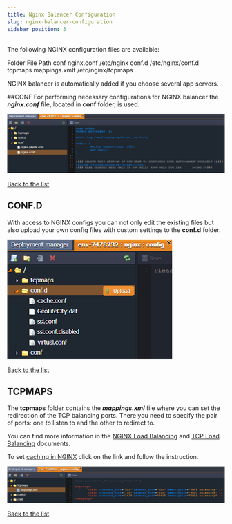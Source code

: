 ```yaml
---
title: Nginx Balancer Configuration
slug: nginx-balancer-configuration
sidebar_position: 3
---
```


<!-- ## NGINX Balancer Configuration     -->

The following NGINX configuration files are available:

Folder File Path
conf nginx.conf /etc/nginx
conf.d /etc/nginx/conf.d
tcpmaps mappings.xmlf /etc/nginx/tcpmaps

NGINX balancer is automatically added if you choose several app servers.

##CONF
For performing necessary configurations for NGINX balancer the **_nginx.conf_** file, located in **conf** folder, is used.

<div style={{
    display:'flex',
    justifyContent: 'center',
    margin: '0 0 1rem 0'
}}>

![Locale Dropdown](./img/NGINXBalancerConfiguration/01-nginx-balancer-configuration-file.png)

</div>

<div style={{
        display: 'flex',
        flexDirection: 'row-reverse',
        padding: '10px 0',
    }}>
    <a href="/platform-overview/release-notes/release-notes-8.3">
Back to the list
    </a>
</div>

## CONF.D

With access to NGINX configs you can not only edit the existing files but also upload your own config files with custom settings to the **conf.d** folder.

<div style={{
    display:'flex',
    justifyContent: 'center',
    margin: '0 0 1rem 0'
}}>

![Locale Dropdown](./img/NGINXBalancerConfiguration/02-nginx-balancer-custom-confd-settings.png)

</div>
<div style={{
        display: 'flex',
        flexDirection: 'row-reverse',
        padding: '10px 0',
    }}>
    <a href="/platform-overview/release-notes/release-notes-8.3">
Back to the list
    </a>
</div>

## TCPMAPS

The **tcpmaps** folder contains the **_mappings.xml_** file where you can set the redirection of the TCP balancing ports. There you need to specify the pair of ports: one to listen to and the other to redirect to.

You can find more information in the [NGINX Load Balancing](/load-balancers/nginx/nginx-balancer/) and [TCP Load Balancing](/load-balancers/nginx/tcp-load-balancing) documents.

To set [caching in NGINX](/load-balancers/nginx/caching-in-nginx-balancer) click on the link and follow the instruction.

<div style={{
    display:'flex',
    justifyContent: 'center',
    margin: '0 0 1rem 0'
}}>

![Locale Dropdown](./img/NGINXBalancerConfiguration/03-nginx-balancer-tcp-mappings.png)

</div>

<div style={{
        display: 'flex',
        flexDirection: 'row-reverse',
        padding: '10px 0',
    }}>
    <a href="/platform-overview/release-notes/release-notes-8.3">
Back to the list
    </a>
</div>

